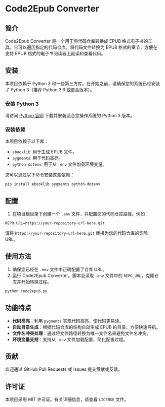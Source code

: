 # Code2Epub Converter

## 简介

Code2Epub Converter 是一个用于将代码仓库转换成 EPUB 格式电子书的工具。它可以遍历指定的代码仓库，将代码文件转换为 EPUB 格式的章节，方便在支持 EPUB 格式的电子书阅读器上阅读和查看代码。

## 安装

本项目依赖于 Python 3 和一些第三方库。在开始之前，请确保您的系统已经安装了 Python 3（推荐 Python 3.6 或更高版本）。

### 安装 Python 3

请访问 [Python 官网](https://www.python.org/) 下载并安装适合您操作系统的 Python 3 版本。

### 安装依赖

本项目依赖于以下库：

- `ebooklib`: 用于生成 EPUB 文件。
- `pygments`: 用于代码高亮。
- `python-dotenv`: 用于从 `.env` 文件加载环境变量。

您可以通过以下命令安装这些依赖：

```bash
pip install ebooklib pygments python-dotenv
```

## 配置

1. 在项目根目录下创建一个 `.env` 文件，并配置您的代码仓库路径。例如：

```env
REPO_URL=https://your-repository-url-here.git
```

请将 `https://your-repository-url-here.git` 替换为您的代码仓库的实际 URL。

## 使用方法

1. 确保您已经在 `.env` 文件中正确配置了仓库 URL。
2. 运行 Code2Epub Converter。脚本会读取 `.env` 文件中的 `REPO_URL`，克隆仓库并开始转换过程。

```bash
python code2epub.py
```

## 功能特点

- **代码高亮**：利用 `pygments` 实现代码高亮，使代码更易读。
- **自动目录生成**：根据代码仓库的结构自动生成 EPUB 的目录，方便快速导航。
- **文件名冲突处理**：通过将文件路径转换为唯一文件名来避免文件名冲突。
- **环境变量支持**：支持从 `.env` 文件加载配置，简化配置过程。

## 贡献

欢迎通过 GitHub Pull Requests 或 Issues 提交贡献或反馈。

## 许可证

本项目采用 MIT 许可证。有关详细信息，请查看 `LICENSE` 文件。